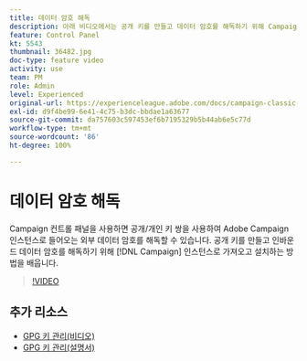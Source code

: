 ```yaml
---
title: 데이터 암호 해독
description: 아래 비디오에서는 공개 키를 만들고 데이터 암호를 해독하기 위해 Campaign 인스턴스로 가져오고 설치하는 방법을 설명합니다.
feature: Control Panel
kt: 5543
thumbnail: 36482.jpg
doc-type: feature video
activity: use
team: PM
role: Admin
level: Experienced
original-url: https://experienceleague.adobe.com/docs/campaign-classic-learn/tutorials/administrating/control-panel-acc/gpg-key-management/decrypting-data.html
exl-id: d9f4be99-6e41-4c75-b3dc-bbdae1a63677
source-git-commit: da757603c597453ef6b7195329b5b44ab6e5c77d
workflow-type: tm+mt
source-wordcount: '86'
ht-degree: 100%

---
```


# 데이터 암호 해독

Campaign 컨트롤 패널을 사용하면 공개/개인 키 쌍을 사용하여 Adobe Campaign 인스턴스로 들어오는 외부 데이터 암호를 해독할 수 있습니다.
공개 키를 만들고 인바운드 데이터 암호를 해독하기 위해 [!DNL Campaign] 인스턴스로 가져오고 설치하는 방법을 배웁니다.

>[!VIDEO](https://video.tv.adobe.com/v/36482?quality=12)

## 추가 리소스

* [GPG 키 관리(비디오)](./gpg-key-management-overview.md)
* [GPG 키 관리(설명서)](https://experienceleague.adobe.com/docs/control-panel/using/instances-settings/gpg-keys-management.html?lang=ko)
